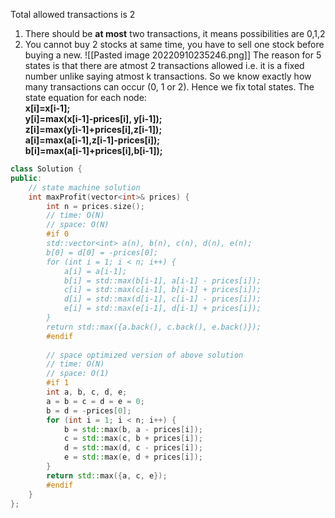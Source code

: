 Total allowed transactions is 2
1.  There should be **at most** two transactions, it means possibilities are 0,1,2
2.  You cannot buy 2 stocks at same time, you have to sell one stock before buying a new.
![[Pasted image 20220910235246.png]]
The reason for 5 states is that there are atmost 2 transactions allowed i.e. it is a fixed number unlike saying atmost k transactions.
So we know exactly how many transactions can occur (0, 1 or 2).
Hence we fix total states.
The state equation for each node:  
**x\[i]=x\[i-1];  
y\[i]=max(x\[i-1]-prices\[i], y\[i-1]);  
z\[i]=max(y\[i-1]+prices\[i],z\[i-1]);  
a\[i]=max(a\[i-1],z\[i-1]-prices\[i]);  
b\[i]=max(a\[i-1]+prices\[i],b\[i-1]);**
```cpp
class Solution {
public:
    // state machine solution
    int maxProfit(vector<int>& prices) {
        int n = prices.size();
        // time: O(N)
        // space: O(N)
        #if 0
        std::vector<int> a(n), b(n), c(n), d(n), e(n);
        b[0] = d[0] = -prices[0];
        for (int i = 1; i < n; i++) {
            a[i] = a[i-1];
            b[i] = std::max(b[i-1], a[i-1] - prices[i]);
            c[i] = std::max(c[i-1], b[i-1] + prices[i]);
            d[i] = std::max(d[i-1], c[i-1] - prices[i]);
            e[i] = std::max(e[i-1], d[i-1] + prices[i]);
        }
        return std::max({a.back(), c.back(), e.back()});
        #endif
        
        // space optimized version of above solution
        // time: O(N)
        // space: O(1)
        #if 1
        int a, b, c, d, e;
        a = b = c = d = e = 0;
        b = d = -prices[0];
        for (int i = 1; i < n; i++) {
            b = std::max(b, a - prices[i]);
            c = std::max(c, b + prices[i]);
            d = std::max(d, c - prices[i]);
            e = std::max(e, d + prices[i]);
        }
        return std::max({a, c, e});
        #endif
    }
};
```